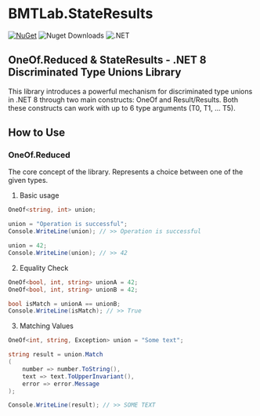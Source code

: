 # BMTLab.StateResults 
[![NuGet](https://img.shields.io/nuget/v/OneOf?logo=nuget)](https://www.nuget.org/packages/BMTLab.StateResults)
![Nuget Downloads](https://img.shields.io/nuget/dt/BMTLab.StateResults)
![.NET](https://github.com/BMTLab/StateResults/workflows/publish/badge.svg)

## OneOf.Reduced & StateResults - .NET 8 Discriminated Type Unions Library

This library introduces a powerful mechanism for discriminated type unions in .NET 8 through two main constructs: OneOf and Result/Results. 
Both these constructs can work with up to 6 type arguments (T0, T1, ... T5).

## How to Use
### OneOf.Reduced
The core concept of the library. Represents a choice between one of the given types.

1. Basic usage
```csharp
OneOf<string, int> union;

union = "Operation is successful";
Console.WriteLine(union); // >> Operation is successful

union = 42;
Console.WriteLine(union); // >> 42
```

2. Equality Check
```csharp
OneOf<bool, int, string> unionA = 42;
OneOf<bool, int, string> unionB = 42;

bool isMatch = unionA == unionB;
Console.WriteLine(isMatch); // >> True
```

3. Matching Values
```csharp
OneOf<int, string, Exception> union = "Some text";

string result = union.Match
(
    number => number.ToString(),
    text => text.ToUpperInvariant(),
    error => error.Message
);

Console.WriteLine(result); // >> SOME TEXT
```